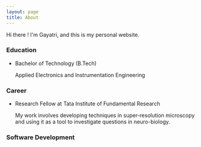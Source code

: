 ```yaml
---
layout: page
title: About
---
```


<!-- <p class="message">
  Hey there! This page is included as an example. Feel free to customize it for your own use upon downloading. Carry on!
</p> -->

Hi there ! I'm Gayatri, and this is my personal website.

### Education

* Bachelor of Technology (B.Tech) 
  
  Applied Electronics and Instrumentation Engineering

### Career

* Research Fellow at Tata Institute of Fundamental Research  
  
  My work involves developing techniques in super-resolution microscopy and using it as a tool to investigate questions in neuro-biology.

### Software Development

